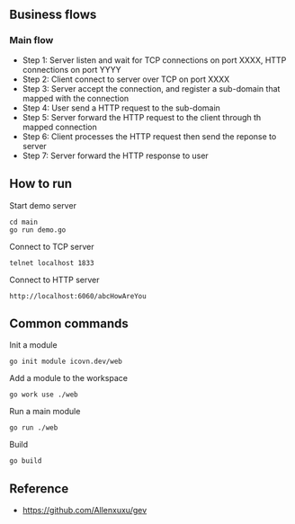 ## Business flows

### Main flow
- Step 1: Server listen and wait for TCP connections on port XXXX, HTTP connections on port YYYY
- Step 2: Client connect to server over TCP on port XXXX
- Step 3: Server accept the connection, and register a sub-domain that mapped with the connection
- Step 4: User send a HTTP request to the sub-domain
- Step 5: Server forward the HTTP request to the client through th mapped connection
- Step 6: Client processes the HTTP request then send the reponse to server
- Step 7: Server forward the HTTP response to user

## How to run
Start demo server
```shell
cd main
go run demo.go
```

Connect to TCP server
```shell
telnet localhost 1833
```

Connect to HTTP server
```shell
http://localhost:6060/abcHowAreYou
```

## Common commands

Init a module
```shell
go init module icovn.dev/web
```

Add a module to the workspace
```shell
go work use ./web
```

Run a main module
```shell
go run ./web
```

Build
```shell
go build
```

## Reference
- https://github.com/Allenxuxu/gev
